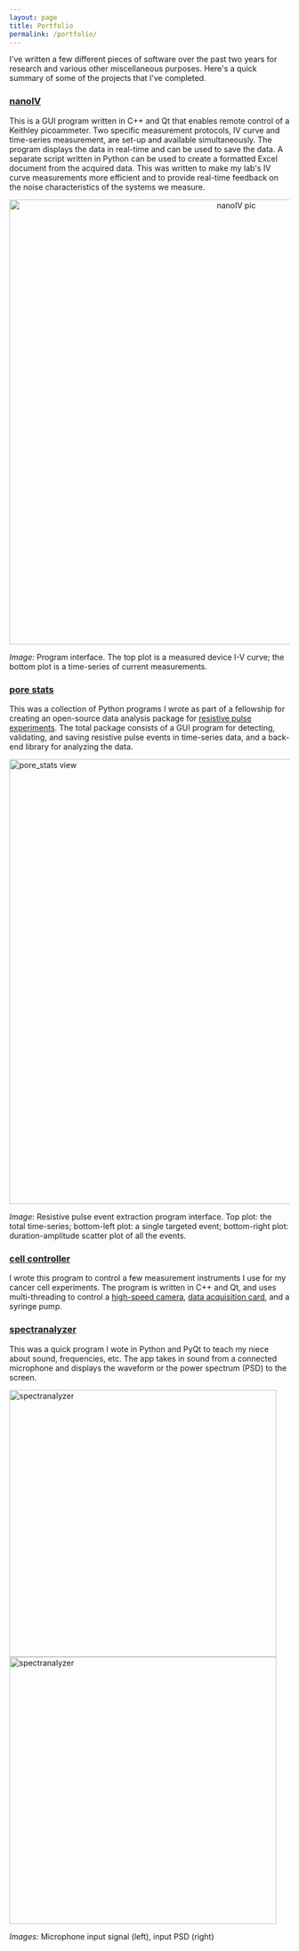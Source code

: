 ```yaml
---
layout: page
title: Portfolio
permalink: /portfolio/
---
```


I've written a few different pieces of software over the past two years for research and various other miscellaneous purposes. Here's a quick summary of some of the projects that I've completed.

### [nanoIV](https://github.com/tphinkle/nanoIV) <a name="nanoIV"></a>

This is a GUI program written in C++ and Qt that enables remote control of a Keithley picoammeter. Two specific measurement protocols, IV curve and time-series measurement, are set-up and available simultaneously. The program displays the data in real-time and can be used to save the data. A separate script written in Python can be used to create a formatted Excel document from the acquired data. This was written to make my lab's IV curve measurements more efficient and to provide real-time feedback on the noise characteristics of the systems we measure.

<div style="text-align:center"><img src="http://tphinkle.github.io/images/portfolio/nanoIV/nanoIV_pic.png" alt="nanoIV pic" style="width: 800px;" align="middle"/></div>

_Image:_ Program interface. The top plot is a measured device I-V curve; the bottom plot is a time-series of current measurements.

### [pore stats](https://github.com/tphinkle/pore_stats) <a name="pore_stats"></a>

This was a collection of Python programs I wrote as part of a fellowship for creating an open-source data analysis package for [resistive pulse experiments](https://tphinkle.github.io/research/#resistive_pulse_sensing). The total package consists of a GUI program for detecting, validating, and saving resistive pulse events in time-series data, and a back-end library for analyzing the data.

<img src="http://tphinkle.github.io/images/portfolio/pore_stats/full_view.png" alt="pore_stats view" style="width: 800px;" align="middle"/>

_Image_: Resistive pulse event extraction program interface. Top plot: the total time-series; bottom-left plot: a single targeted event; bottom-right plot: duration-amplitude scatter plot of all the events.


### [cell controller](https://github.com/tphinkle/cell_controller) <a name="cell_controller"></a>

I wrote this program to control a few measurement instruments I use for my cancer cell experiments. The program is written in C++ and Qt, and uses multi-threading to control a [high-speed camera](http://www.phantomhighspeed.com/Home/gclid/CjwKEAiAkajDBRCRq8Czmdj-yFgSJADikZggiwmCFoUakGlh04kgyB43FtlUQCRi1ahD8Q_LpKD7WxoCblnw_wcB), [data acquisition card](http://www.ni.com/data-acquisition/), and a syringe pump.

### [spectranalyzer](https://github.com/tphinkle/spectranalyzer) <a name="spectranalyzer"></a>

This was a quick program I wote in Python and PyQt to teach my niece about sound, frequencies, etc. The app takes in sound from a connected microphone and displays the waveform or the power spectrum (PSD) to the screen.

<img src="http://tphinkle.github.io/images/portfolio/spectranalyzer/spectranalyzer.png" alt="spectranalyzer" style="width: 480px;" align="middle"/>
<img src="http://tphinkle.github.io/images/portfolio/spectranalyzer/spectranalyzer_fft.png" alt="spectranalyzer" style="width: 480px;" align="middle"/>

_Images:_ Microphone input signal (left), input PSD (right)





